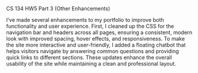 CS 134 HW5 Part 3 (Other Enhancements)

I’ve made several enhancements to my portfolio to improve both functionality and user experience. First, I cleaned up the CSS for the navigation bar and headers across all pages, ensuring a consistent, modern look with improved spacing, hover effects, and responsiveness. To make the site more interactive and user-friendly, I added a floating chatbot that helps visitors navigate by answering common questions and providing quick links to different sections. These updates enhance the overall usability of the site while maintaining a clean and professional layout.

